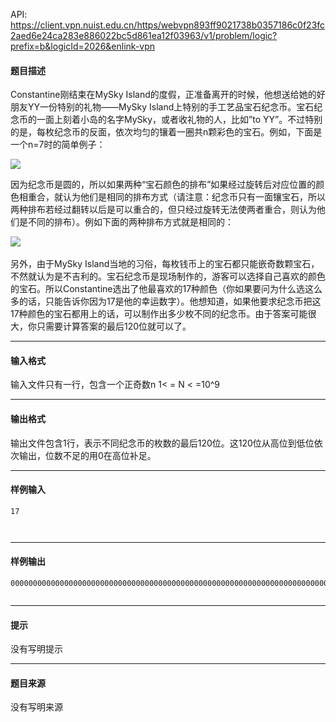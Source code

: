API: https://client.vpn.nuist.edu.cn/https/webvpn893ff9021738b0357186c0f23fc2aed6e24ca283e886022bc5d861ea12f03963/v1/problem/logic?prefix=b&logicId=2026&enlink-vpn

#### 题目描述

Constantine刚结束在MySky Island的度假，正准备离开的时候，他想送给她的好朋友YY一份特别的礼物——MySky Island上特别的手工艺品宝石纪念币。宝石纪念币的一面上刻着小岛的名字MySky，或者收礼物的人，比如”to YY”。不过特别的是，每枚纪念币的反面，依次均匀的镶着一圈共n颗彩色的宝石。例如，下面是一个n=7时的简单例子：

![](../file/2026_0.jpg)

因为纪念币是圆的，所以如果两种“宝石颜色的排布”如果经过旋转后对应位置的颜色相重合，就认为他们是相同的排布方式（请注意：纪念币只有一面镶宝石，所以两种排布若经过翻转以后是可以重合的，但只经过旋转无法使两者重合，则认为他们是不同的排布）。例如下面的两种排布方式就是相同的：

![](../file/2026_1.jpg) 

另外，由于MySky Island当地的习俗，每枚钱币上的宝石都只能嵌奇数颗宝石，不然就认为是不吉利的。宝石纪念币是现场制作的，游客可以选择自己喜欢的颜色的宝石。所以Constantine选出了他最喜欢的17种颜色（你如果要问为什么选这么多的话，只能告诉你因为17是他的幸运数字）。他想知道，如果他要求纪念币把这17种颜色的宝石都用上的话，可以制作出多少枚不同的纪念币。由于答案可能很大，你只需要计算答案的最后120位就可以了。

---

#### 输入格式

输入文件只有一行，包含一个正奇数n 1< = N < =10^9

---

#### 输出格式

输出文件包含1行，表示不同纪念币的枚数的最后120位。这120位从高位到低位依次输出，位数不足的用0在高位补足。

---

#### 样例输入
```
17



```

---

#### 样例输出
```
000000000000000000000000000000000000000000000000000000000000000000000000000000000000000000000000000000000020922789888000


```

---

#### 提示

没有写明提示

---

#### 题目来源

没有写明来源